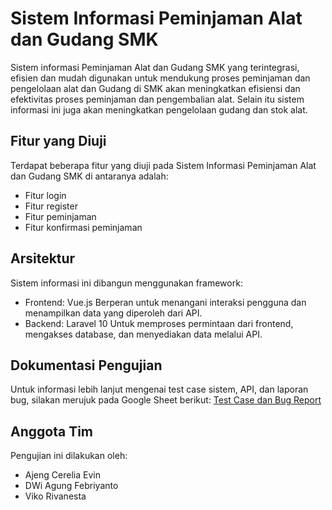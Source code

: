 # Sistem Informasi Peminjaman Alat dan Gudang SMK
Sistem informasi Peminjaman Alat dan Gudang SMK yang terintegrasi, efisien dan mudah digunakan untuk mendukung proses peminjaman dan pengelolaan alat dan Gudang di SMK akan meningkatkan efisiensi dan efektivitas proses peminjaman dan pengembalian alat. Selain itu sistem informasi ini juga akan meningkatkan pengelolaan gudang dan stok alat. 

## Fitur yang Diuji
Terdapat beberapa fitur yang diuji pada Sistem Informasi Peminjaman Alat dan Gudang SMK di antaranya adalah:
- Fitur login
- Fitur register
- Fitur peminjaman
- Fitur konfirmasi peminjaman

## Arsitektur
Sistem informasi ini dibangun menggunakan framework:
- Frontend: Vue.js
  Berperan untuk menangani interaksi pengguna dan menampilkan data yang diperoleh dari API.
- Backend: Laravel 10
  Untuk memproses permintaan dari frontend, mengakses database, dan menyediakan data melalui API.

## Dokumentasi Pengujian
Untuk informasi lebih lanjut mengenai test case sistem, API, dan laporan bug, silakan merujuk pada Google Sheet berikut:
[Test Case dan Bug Report](https://docs.google.com/spreadsheets/d/16r3r3JCI-H0RSstOkxTRoNQEtdJZ9Cx4THmJQrZg2N4/edit?gid=0#gid=0)

## Anggota Tim
Pengujian ini dilakukan oleh:
- Ajeng Cerelia Evin
- DWi Agung Febriyanto
- Viko Rivanesta
